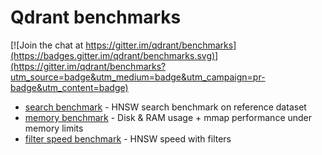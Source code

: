 
# Qdrant benchmarks

[![Join the chat at https://gitter.im/qdrant/benchmarks](https://badges.gitter.im/qdrant/benchmarks.svg)](https://gitter.im/qdrant/benchmarks?utm_source=badge&utm_medium=badge&utm_campaign=pr-badge&utm_content=badge)

* [search benchmark](./search_benchmark) - HNSW search benchmark on reference dataset
* [memory benchmark](./memory_benchmark) - Disk & RAM usage + mmap performance under memory limits
* [filter speed benchmark](./filter_speed_benchmark) - HNSW speed with filters

